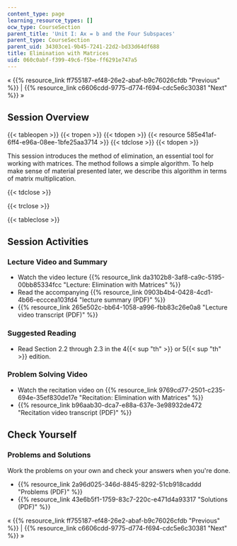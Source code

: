 ```yaml
---
content_type: page
learning_resource_types: []
ocw_type: CourseSection
parent_title: 'Unit I: Ax = b and the Four Subspaces'
parent_type: CourseSection
parent_uid: 34303ce1-9b45-7241-22d2-bd33d64df688
title: Elimination with Matrices
uid: 060c0abf-f399-49c6-f5be-ff6291e747a5
---
```


« {{% resource_link ff755187-ef48-26e2-abaf-b9c76026cfdb "Previous" %}} | {{% resource_link c6606cdd-9775-d774-f694-cdc5e6c30381 "Next" %}} »

Session Overview
----------------

{{< tableopen >}}
{{< tropen >}}
{{< tdopen >}}
{{< resource 585e41af-6ff4-e96a-08ee-1bfe25aa3714 >}}
{{< tdclose >}}
{{< tdopen >}}


This session introduces the method of elimination, an essential tool for working with matrices. The method follows a simple algorithm. To help make sense of material presented later, we describe this algorithm in terms of matrix multiplication.


{{< tdclose >}}

{{< trclose >}}

{{< tableclose >}}

Session Activities
------------------

### Lecture Video and Summary

*   Watch the video lecture {{% resource_link da3102b8-3af8-ca9c-5195-00bb85334fcc "Lecture: Elimination with Matrices" %}}
*   Read the accompanying {{% resource_link 0903b4b4-0428-4cd1-4b66-ecccea103fd4 "lecture summary (PDF)" %}}
*   {{% resource_link 265e502c-bb64-1058-a996-fbb83c26e0a8 "Lecture video transcript (PDF)" %}}

### Suggested Reading

*   Read Section 2.2 through 2.3 in the 4{{< sup "th" >}} or 5{{< sup "th" >}} edition.

### Problem Solving Video

*   Watch the recitation video on {{% resource_link 9769cd77-2501-c235-694e-35ef830de17e "Recitation: Elimination with Matrices" %}}
*   {{% resource_link b96aab30-dca7-e88a-637e-3e98932de472 "Recitation video transcript (PDF)" %}}

Check Yourself
--------------

### Problems and Solutions

Work the problems on your own and check your answers when you're done.

*   {{% resource_link 2a96d025-346d-8845-8292-51cb918caddd "Problems (PDF)" %}}
*   {{% resource_link 43e6b5f1-1759-83c7-220c-e471d4a93317 "Solutions (PDF)" %}}

« {{% resource_link ff755187-ef48-26e2-abaf-b9c76026cfdb "Previous" %}} | {{% resource_link c6606cdd-9775-d774-f694-cdc5e6c30381 "Next" %}} »